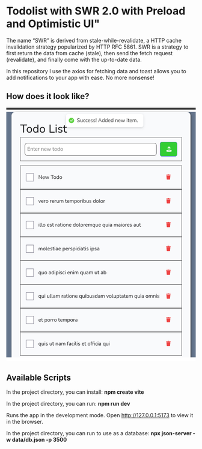# Todolist with SWR 2.0 with Preload and Optimistic UI"

The name “SWR” is derived from stale-while-revalidate, a HTTP cache invalidation strategy popularized by HTTP RFC 5861. SWR is a strategy to first return the data from cache (stale), then send the fetch request (revalidate), and finally come with the up-to-date data.

In this repository I use the axios for fetching data and toast allows you to add notifications to your app with ease. No more nonsense!


## How does it look like?
![](/public/images/todo.jpg)



## Available Scripts

In the project directory, you can install:
**npm create vite**

In the project directory, you can run:
**npm run dev**

Runs the app in the development mode.
Open http://127.0.0.1:5173 to view it in the browser.

In the project directory, you can run to use as a database:
**npx json-server -w data/db.json -p 3500**
